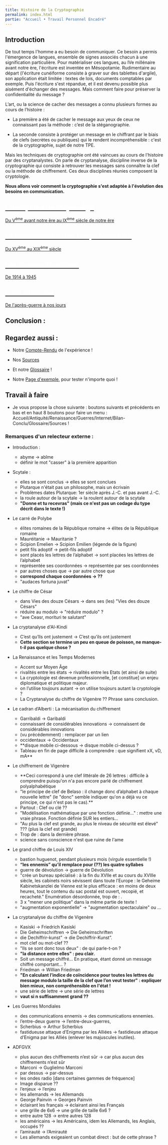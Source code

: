 ```yaml
---
title: Histoire de la Cryptographie
permalink: index.html
partie: "Accueil • Travail Personnel Encadré"
---
```


## Introduction

De tout temps l'homme a eu besoin de communiquer. Ce besoin a permis l'émergence de langues, ensemble de signes associés chacun à une signification particulière. Pour matérialiser ces langues, au IVe millénaire avant notre ère, l'écriture est inventée en Mésopotamie. Rudimentaire au départ (l'écriture cunéiforme consiste à graver sur des tablettes d'argile), son application était limitée : textes de lois, documents comptables par exemple.
Puis l'écriture s'est répandue, et il est devenu possible plus aisément d'échanger des messages.
Mais comment faire pour préserver la confidentialité du message ?

L’art, ou la science de cacher des messages a connu plusieurs formes au cours de l’histoire :

- La première a été de cacher le message aux yeux de ceux ne connaissant pas la méthode : c’est de la stéganographie.

- La seconde consiste à protéger un message en le chiffrant par le biais de clefs (secrètes ou publiques) qui le rendent incompréhensible : c'est de la cryptographie, sujet de notre TPE.

Mais les techniques de cryptographie ont été vaincues au cours de l'histoire par des cryptanalystes. On parle de cryptanalyse, discipline inverse de la cryptographie qui consiste à retrouver les messages sans connaître la clef ou la méthode de chiffrement. Ces deux disciplines réunies composent la cryptologie.


**Nous allons voir comment la cryptographie s'est adaptée à l'évolution des besoins en communication.**



<link rel="stylesheet" href="{{ '/assets/css/timeline.css' | relative_url }}">
<div class="timeline">

 <div class="container left">
  <a href="{{ "/antiquite/" | relative_url }}">
   <div class="content">
     <h2 style="color:white;">L'Antiquité et le Moyen-Âge</h2>
     <p>Du V<SUP>ème</SUP> avant notre ère au IX<SUP>ème</SUP> siècle de notre ère</p>
   </div>
  </a>
 </div>

 <div class="container right">
 <a href="{{ "/temps-modernes/" | relative_url }}">
   <div class="content">
     <h2 style="color:white;">La Renaissance et les Temps Modernes</h2>
     <p>Du XV<SUP>ème</SUP> au XIX<SUP>ème</SUP> siècle</p>
   </div>
   </a>
 </div>

 <div class="container left">
 <a href="{{ "/guerres/" | relative_url }}">
   <div class="content">
     <h2 style="color:white;">Les Guerres Mondiales</h2>
     <p>De 1914 à 1945</p>
   </div>
   </a>
 </div>

 <div class="container right">
 <a href="{{ "/internet/" | relative_url }}">
   <div class="content">
     <h2 style="color:white;">L'ère d'Internet</h2>
     <p>De l'après-guerre à nos jours</p>
   </div>
   </a>
 </div>

</div>

## Conclusion :


## Regardez aussi :
* Notre [Compte-Rendu](experience) de l'expérience !
* Nos [Sources](sources)
* Et notre [Glossaire](glossaire) !

* Notre [Page d'exemple](exemple), pour tester n'importe quoi !


## Travail à faire
* Je vous propose la chose suivante : boutons suivants et précédents en bas et en haut 8 boutons pour faire un menu : Accueil/Antiquité/Renaissance/Guerres/Internet/Bilan-Conclu/Glossaire/Sources !

### Remarques d'un relecteur externe :

* Introduction :
  * abyme -> abîme
  * définir le mot "casser" à la première apparition
* Scytale :
  * elles se sont conclus -> elles se sont conclues
  * Plutarque n'était pas un philosophe, mais un écrivain
  * Problèmes dates Plutarque: 1er siècle après J.-C. et pas avant J.-C.
  * la roule autour de la scytale -> la roulent autour de la scytale
  * **"Donne et tu recevras" (mais ce n'est pas un codage du type décrit dans le texte !)**
* Le carré de Polybe
  * élites romaines de la République romaine -> élites de la République romaine
  * Mauréitanie -> Mauritanie ?
  * Scipion Emelien -> Scipion Emilien (légende de la figure)
  * petit fils adoptif -> petit-fils adoptif
  * sont placés les lettres de l’alphabet -> sont placées les lettres de l’alphabet
  * représentée ses coordonnées -> représentée par ses coordonnées
  * par autres choses que -> par autre chose que
  * **correspond chaque coordonnées -> ??**
  * "audaces fortuna juvat"
* Le chiffre de César
  * dans Vies des douze Césars -> dans ses (les) "Vies des douze Césars"
  * réduire au modulo -> "réduire modulo" ?
  * "ave Ceasr, morituri te salutant"
* La cryptanalyse d'Al-Kindi
  * C’est qu’Ils ont justement -> C’est qu’ils ont justement
  * **Cette section se termine un peu en queue de poisson, ne manque-t-il pas quelque chose ?**



* La Renaissance et les Temps Modernes
  * Accent sur Moyen Âge
  * rivalités entre les états -> rivalités entre les Etats (et ainsi de suite)
  * La cryptologie est devenue professionnelle, [et constitue] un enjeu diplomatique et politique majeur.    
  * on l’utilise toujours autant -> on utilise toujours autant la cryptologie ?
  * La Cryptanalyse du chiffre de Vigenère ?? Phrase sans conclusion.
* Le cadran d’Alberti : La mécanisation du chiffrement
  * Garribaldi -> Garibaldi
  * connaissant de considérables innovations -> connaissent de considérables innovations
  * (vu précédemment) : remplacer par un lien
  * occidentaux -> Occidentaux
  * **disque mobile ci-dessous -> disque mobile ci-dessus ?
  * Tableau en fin de page difficile à comprendre : que signifient xX, vD, mA**
* Le chiffrement de Vigenère
  * **Ceci correspond à une clef littérale de 26 lettres : difficile à comprendre puisqu'on n'a pas encore parlé de chiffrement polyalphabétique
  * "le principe de clef de Belaso : il change donc d’alphabet à chaque
  nouvelle lettre" (le "donc" semble indiquer qu'on a déjà vu ce
  principe, ce qui n'est pas le cas).**
  * Partout : Clef ou clé ??
  * "Modélisation mathématique par une fonction définie..." : mettre une
  vraie phrase. Fonction définie SUR les entiers...
  * "Au plus la clef est grande, au plus le niveau de sécurité est élevé" ??? (plus la clef est grande)
  * Trop de : dans la dernière phrase.
  * science sans conscience n'est que ruine de l'ame
* Le grand chiffre de Louis XIV
  * bastion huguenot, pendant plusieurs mois (virgule essentielle !)
  * **“les ennemis” qu’il remplace pour (??) les quatre syllabes**
  * guerre de dévolution -> guerre de Dévolution
  * "crée un bureau spécialisé : à la fin du XVIIe et au cours du XVIIIe
  siècle, les cabinets noirs sévissent dans toute l’Europe : le Geheime
  Kabinetskanzlei de Vienne est le plus efficace : en moins de deux
  heures, tout le contenu du sac postal est ouvert, recopié, et
  recacheté." Enumération désordonnée, trop de : .
  * 3 x "mener une politique" dans la même partie de texte !
  * "augmentation exponentielle" -> "augmentation spectaculaire" ou ...
* La cryptanalyse du chiffre de Vigenère
  * Kasiski -> Friedrich Kasiski
  * Die Geheimschriftren -> Die Geheimschriften
  * die Dechiffrir-kunst” -> die Dechiffrir-Kunst”.
  * mot clef ou mot-clef ??
  * "Ils se sont donc tous deux" : de qui parle-t-on ?
  * **"la distance entre elles" : peu clair.**
  * Soit un message chiffré... En pratique, étant donné un message
  chiffré comportant... ?
  * Friedman -> Willian Friedman
  * **"En calculant l’indice de coïncidence pour toutes les lettres du message
  modulo la taille de la clef que l’on veut tester" : expliquer bien mieux,
  non compréhensible en l'état !**
  * une série de lettre -> une série de lettres
  * **vaut si n suffisamment grand ??**

* Les Guerres Mondiales
  * des communications ennemis -> des communications ennemies.
  * l’entre-deux guerre -> l’entre-deux-guerres,
  * Scherbius -> Arthur Scherbius
  * fastidueuse attaque d’Enigma par les Alliées -> fastidieuse attaque d’Enigma par les Alliés (enlever les majuscules inutiles).
* ADFGVX
  * plus aucun des chiffrements n’est sûr -> car plus aucun des chiffrements n’est sûr
  * Marconi -> Guglielmo Marconi
  * par dessus -> par-dessus
  * les ondes radio [dans certaines gammes de fréquence]
  * Image disparue ??
  * l’enjeux -> l’enjeu
  * les allemands -> les Allemands
  * George Painvin -> Georges Painvin
  * éclairant les français -> éclairant ainsi les Français
  * une grille de 6x6 -> une grille de taille 6x6 ?
  * entre autre 128 -> entre autres 128
  * les américains -> les Américains, idem les Allemands, les Anglais, occupés ??
  * l’amirauté -> l’Amirauté
  * Les allemands exigeaient un combat direct : but de cette phrase ?
